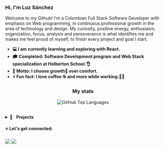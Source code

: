 ### Hi, I'm Luz Sánchez
Welcome to my Github!
I'm a Colombian Full Stack Software Developer with emphasis on Web programming, in continuous professional growth in the area of technology and design. My curiosity, positive energy, enthusiasm, organization, focus, analysis and perseverance is what identifies me and makes me feel proud of myself, to finish every project and goal I start.


+ **💻 I am currently learning and exploring with React.**
+ **🎓 Completed: Software Development program and Web Stack specialization at Holberton School.👌**
+ **🎯 Motto: I choose growth🌱 over comfort.**
+ **⚡ Fun fact: I love coffee ☕ and more while working.👩‍💻**

<h3 align="center">My stats</h3>
<p align="center">
<img src="https://jf-gh-stats.vercel.app/api/top-langs/?username=zulsb&layout=compact" alt="GitHub Top Languages"/></p>
<br/>

<details>
  <summary>📂&nbsp;&nbsp;&nbsp;<b>Projects</b></summary>

  #### ✏️ Courses Projects

  #### 📚 Holberton School - Projects

  
  


Low-level programming & Algorithm | Higher-level programming | System engineering & DevOps
------------ | ------------- | -------------
[![Readme Card](https://github-readme-stats.vercel.app/api/pin/?username=zulsb&repo=holbertonschool-low_level_programming)](https://github.com/zulsb/holbertonschool-low_level_programming) | [![Readme Card](https://github-readme-stats.vercel.app/api/pin/?username=zulsb&repo=holbertonschool-higher_level_programming)](https://github.com/zulsb/holbertonschool-higher_level_programming) | [![Readme Card](https://github-readme-stats.vercel.app/api/pin/?username=zulsb&repo=holberton-system_engineering-devops)](https://github.com/zulsb/holberton-system_engineering-devops)


</details>

#### :star: Let's get connected:

[<img src="https://img.shields.io/badge/LuzSanchez-%230077B5.svg?&style=flat-square&logo=linkedin&logoColor=white"/>](https://www.linkedin.com/in/luzsanchezb/)
[<img src="https://img.shields.io/badge/@LuzSanchezB-%231da1f2.svg?&style=flat-square&logo=twitter&logoColor=white"/>](https://twitter.com/LuzSanchezB)